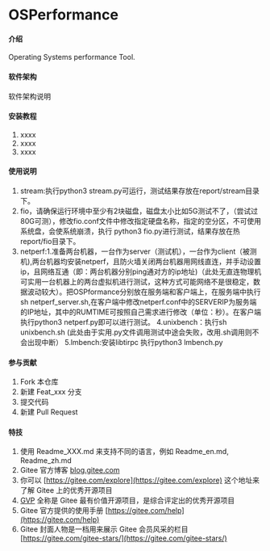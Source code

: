 # OSPerformance

#### 介绍
Operating Systems performance Tool.

#### 软件架构
软件架构说明


#### 安装教程

1.  xxxx
2.  xxxx
3.  xxxx

#### 使用说明

1.  stream:执行python3 stream.py可运行，测试结果存放在report/stream目录下。
2.  fio，请确保运行环境中至少有2块磁盘，磁盘太小比如5G测试不了，（尝试过80G可测），修改fio.conf文件中修改指定硬盘名称，指定的空分区，不可使用系统盘，会使系统崩溃，执行 python3 fio.py进行测试，结果存放在热report/fio目录下。 
3. netperf:1.准备两台机器，一台作为server（测试机），一台作为client（被测机),两台机器均安装netperf，且防火墙关闭两台机器用网线直连，并手动设置ip，且网络互通（即：两台机器分别ping通对方的ip地址)（此处无直连物理机可实用一台机器上的两台虚拟机进行测试，这种方式可能网络不是很稳定，数据波动较大）。把OSPformance分别放在服务端和客户端上，在服务端中执行sh netperf_server.sh,在客户端中修改netperf.conf中的SERVERIP为服务端的IP地址，其中的RUMTIME可按照自己需求进行修改（单位：秒）。在客户端执行python3 netperf.py即可以进行测试。
4.unixbench：执行sh unixbench.sh (此处由于实用.py文件调用测试中途会失败，改用.sh调用则不会出现中断）
5.lmbench:安装libtirpc   执行python3 lmbench.py

#### 参与贡献

1.  Fork 本仓库
2.  新建 Feat_xxx 分支
3.  提交代码
4.  新建 Pull Request


#### 特技

1.  使用 Readme\_XXX.md 来支持不同的语言，例如 Readme\_en.md, Readme\_zh.md
2.  Gitee 官方博客 [blog.gitee.com](https://blog.gitee.com)
3.  你可以 [https://gitee.com/explore](https://gitee.com/explore) 这个地址来了解 Gitee 上的优秀开源项目
4.  [GVP](https://gitee.com/gvp) 全称是 Gitee 最有价值开源项目，是综合评定出的优秀开源项目
5.  Gitee 官方提供的使用手册 [https://gitee.com/help](https://gitee.com/help)
6.  Gitee 封面人物是一档用来展示 Gitee 会员风采的栏目 [https://gitee.com/gitee-stars/](https://gitee.com/gitee-stars/)

